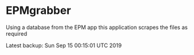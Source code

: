 # EPMgrabber
Using a database from the EPM app this application scrapes the files as required


Latest backup: Sun Sep 15 00:15:01 UTC 2019
